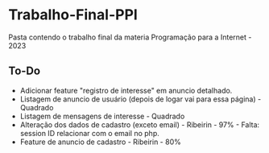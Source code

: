 # Trabalho-Final-PPI

Pasta contendo o trabalho final da materia Programação para a Internet - 2023

## To-Do

- Adicionar feature "registro de interesse" em anuncio detalhado.
- Listagem de anuncio de usuário (depois de logar vai para essa página) - Quadrado
- Listagem de mensagens de interesse - Quadrado
- Alteração dos dados de cadastro (exceto email) - Ribeirin - 97% - Falta: session ID relacionar com o email no php.
- Feature de anuncio de cadastro - Ribeirin - 80%
